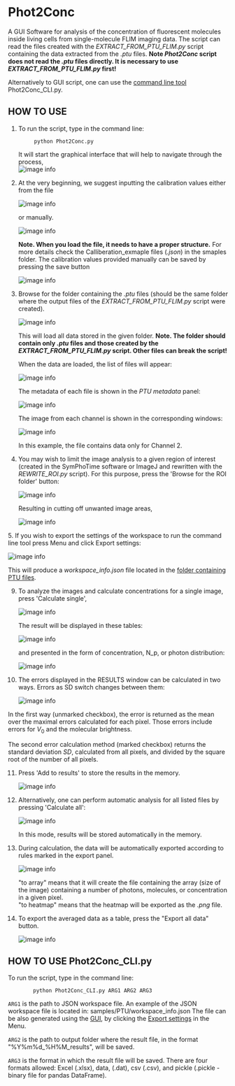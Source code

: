 # Phot2Conc
A GUI Software for analysis of the concentration of fluorescent molecules inside living cells from single-molecule FLIM imaging data.
The script can read the files created with the _EXTRACT_FROM_PTU_FLIM.py_ script containing the data extracted from the _.ptu_ files. __Note _Phot2Conc_ script does not read the _.ptu_ files directly. It is necessary to use _EXTRACT_FROM_PTU_FLIM.py_ first!__

Alternatively to GUI script, one can use the [command line tool](#HTU_CLI) Phot2Conc_CLI.py.
<a id='HTU_GUI'></a>
## HOW TO USE

1. To run the script, type in the command line:

            python Phot2Conc.py    

    It will start the graphical interface that will help to navigate through the process,    
    ![image info](./docs/figures/Phot2Conc_init.png)
    
2. At the very beginning, we suggest inputting the calibration values either from the file    

    ![image info](./docs/figures/Phot2Conc_calib_load.png)
    
    or manually.    
    
    ![image info](./docs/figures/Phot2Conc_calib_manual_input.png)
    
    __Note. When you load the file, it needs to have a proper structure.__ For more details check the Calliberation_exmaple files (_.json_) in the smaples folder.
   The calibration values provided manually can be saved by pressing the save button

   ![image info](./docs/figures/Phot2Conc_calib_save.png)
    
4. <a id='PTU_folder'></a> Browse for the folder containing the _.ptu_ files (should be the same folder where the output files of the _EXTRACT_FROM_PTU_FLIM.py_ script were created).   

    ![image info](./docs/figures/Phot2Conc_Browse_for_ptu.png)
    
    This will load all data stored in the given folder. __Note. The folder should contain only _.ptu_ files and those created by the _EXTRACT_FROM_PTU_FLIM.py_ script. Other files can break the script!__    
    
    When the data are loaded, the list of files will appear:    
    
    ![image info](./docs/figures/Phot2Conc_data_loaded_files.png)
    
    The metadata of each file is shown in the _PTU metadata_ panel:    
    
    ![image info](./docs/figures/Phot2Conc_data_metadata.png)
    
    The image from each channel is shown in the corresponding windows:    
    
    ![image info](./docs/figures/Phot2Conc_data_image.png)
    
    In this example, the file contains data only for Channel 2.    
  
7. You may wish to limit the image analysis to a given region of interest (created in the SymPhoTime software or ImageJ and rewritten with the _REWRITE_ROI.py_ script). For this purpose, press the 'Browse for the ROI folder' button:    

    ![image info](./docs/figures/Phot2Conc_data_ROI.png)
    
    Resulting in cutting off unwanted image areas,    
    
    ![image info](./docs/figures/Phot2Conc_image_ROI.png)
    
5.<a id='HT_export'></a> If you wish to export the settings of the workspace to run the command line tool press Menu and click Export settings:

   ![image info](./docs/figures/Phot2Conc_settings_export.png)
   
   This will produce a _workspace_info.json_ file located in the [folder containing PTU files](#PTU_folder).
   
9. To analyze the images and calculate concentrations for a single image, press 'Calculate single',    

    ![image info](./docs/figures/Phot2Conc_caluclate_single.png)
    
    The result will be displayed in these tables:   
    
    ![image info](./docs/figures/Phot2Conc_results_tab.png)
    
    and presented in the form of concentration, N_p, or photon distribution:
    
    ![image info](./docs/figures/Phot2Conc_results_dist.png)

10. The errors displayed in the RESULTS window can be calculated in two ways. Errors as SD switch changes between them:

    ![image info](./docs/figures/Phot2Conc_SD_Error.png)
       
   In the first way (unmarked checkbox), the error is returned as the mean over the maximal errors calculated for each pixel. Those errors include errors for $V_0$ and the molecular brightness.

   The second error calculation method (marked checkbox) returns the standard deviation $SD$, calculated from all pixels, and divided by the square root of the number of all pixels.

   
11. Press 'Add to results' to store the results in the memory.    
    
    ![image info](./docs/figures/Phot2Conc_add_to_results.png)
    
12. Alternatively, one can perform automatic analysis for all listed files by pressing 'Calculate all':    

    ![image info](./docs/figures/Phot2Conc_caluclate_all.png)
    
    In this mode, results will be stored automatically in the memory.
13. During calculation, the data will be automatically exported according to rules marked in the export panel.   
    
    ![image info](./docs/figures/Phot2Conc_results_export.png)
    
    "to array" means that it will create the file containing the array (size of the image) containing a number of photons, molecules, or concentration in a given pixel.    
    "to heatmap" means that the heatmap will be exported as the _.png_ file.   

14. To export the averaged data as a table, press the "Export all data" button.

    ![image info](./docs/figures/Phot2Conc_results_export_all.png)

<a id='HTU_CLI'></a>

## HOW TO USE Phot2Conc_CLI.py

To run the script, type in the command line:

            python Phot2Conc_CLI.py ARG1 ARG2 ARG3

`ARG1` is the path to JSON workspace file. An example of the JSON workspace file is located in: samples/PTU/workspace_info.json
The file can be also generated using the [GUI](#HTU_GUI), by clicking the [Export settings](#HT_export) in the Menu.    

`ARG2` is the path to output folder where the result file, in the format "%Y%m%d_%H%M_results", will be saved.   

`ARG3` is the format in which the result file will be saved. There are four formats allowed: Excel (.xlsx), data, (.dat), csv (.csv), and pickle (.pickle - binary file for pandas DataFrame).


